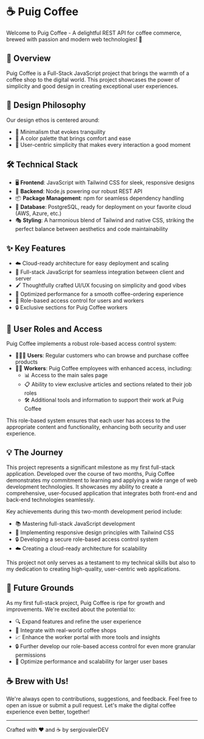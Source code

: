 # ☕ Puig Coffee

Welcome to Puig Coffee - A delightful REST API for coffee commerce, brewed with passion and modern web technologies! 🚀

## 🌟 Overview

Puig Coffee is a Full-Stack JavaScript project that brings the warmth of a coffee shop to the digital world. This project showcases the power of simplicity and good design in creating exceptional user experiences.

## 🎨 Design Philosophy

Our design ethos is centered around:
- 🍃 Minimalism that evokes tranquility
- 🎨 A color palette that brings comfort and ease
- 👥 User-centric simplicity that makes every interaction a good moment

## 🛠 Technical Stack

- 🖥 **Frontend**: JavaScript with Tailwind CSS for sleek, responsive designs
- 🔧 **Backend**: Node.js powering our robust REST API
- 📦 **Package Management**: npm for seamless dependency handling
- 💾 **Database**: PostgreSQL, ready for deployment on your favorite cloud (AWS, Azure, etc.)
- 🎭 **Styling**: A harmonious blend of Tailwind and native CSS, striking the perfect balance between aesthetics and code maintainability

## ✨ Key Features

- ☁️ Cloud-ready architecture for easy deployment and scaling
- 🔄 Full-stack JavaScript for seamless integration between client and server
- 🖌 Thoughtfully crafted UI/UX focusing on simplicity and good vibes
- 🚀 Optimized performance for a smooth coffee-ordering experience
- 👤 Role-based access control for users and workers
- 🔒 Exclusive sections for Puig Coffee workers

## 🔐 User Roles and Access

Puig Coffee implements a robust role-based access control system:

- 🧑‍🤝‍🧑 **Users**: Regular customers who can browse and purchase coffee products
- 👨‍🍳 **Workers**: Puig Coffee employees with enhanced access, including:
  - 📊 Access to the main sales page
  - 📋 Ability to view exclusive articles and sections related to their job roles
  - 🛠 Additional tools and information to support their work at Puig Coffee

This role-based system ensures that each user has access to the appropriate content and functionality, enhancing both security and user experience.

## 💡 The Journey

This project represents a significant milestone as my first full-stack application. Developed over the course of two months, Puig Coffee demonstrates my commitment to learning and applying a wide range of web development technologies. It showcases my ability to create a comprehensive, user-focused application that integrates both front-end and back-end technologies seamlessly.

Key achievements during this two-month development period include:
- 📚 Mastering full-stack JavaScript development
- 🎨 Implementing responsive design principles with Tailwind CSS
- 🔒 Developing a secure role-based access control system
- ☁️ Creating a cloud-ready architecture for scalability

This project not only serves as a testament to my technical skills but also to my dedication to creating high-quality, user-centric web applications.

## 🌱 Future Grounds

As my first full-stack project, Puig Coffee is ripe for growth and improvements. We're excited about the potential to:
- 🔍 Expand features and refine the user experience
- 🤝 Integrate with real-world coffee shops
- 📈 Enhance the worker portal with more tools and insights
- 🔒 Further develop our role-based access control for even more granular permissions
- 🚀 Optimize performance and scalability for larger user bases

## ☕ Brew with Us!

We're always open to contributions, suggestions, and feedback. Feel free to open an issue or submit a pull request. Let's make the digital coffee experience even better, together!

---

Crafted with ❤️ and ☕ by sergiovalerDEV
